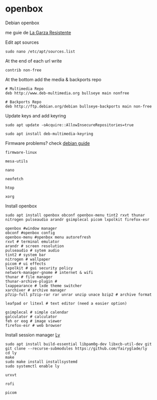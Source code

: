 # openbox
Debian openbox

me guie de
[La Garza Resistente](https://www.youtube.com/watch?v=uLQTvjzd2gI)

Edit apt sources

```
sudo nano /etc/apt/sources.list
```

At the end of each url write

```
contrib non-free
```

At the bottom add the media & backports repo

```
# Multimedia Repo
deb http://www.deb-multimedia.org bullseye main nonfree

# Backports Repo
deb http://ftp.debian.org/debian bullseye-backports main non-free
```

Update keys and add keyring

```
sudo apt update -oAcquire::AllowInsecureRepositories=true

sudo apt install deb-multimedia-keyring
```
Firmware problems? check [debian guide](https://www.debian.org/releases/bullseye/i386/ch06s04.en.html)

```
firmware-linux

mesa-utils

nano

neofetch

htop

xorg
```
Install openbox
``` 
sudo apt install openbox obconf openbox-menu tint2 rxvt thunar nitrogen pulseaudio arandr gsimplecal picom lxpolkit firefox-esr
```
```
openbox #window manager
obconf #openbox config
openbox-menu #openbox menu autorefresh
rxvt # terminal emulator
arandr # screen resolution
pulseaudio # sytem audio
tint2 # system bar
nitrogen # wallpaper
picom # ui effects
lxpolkit # gui security policy
network-manager-gnome # internet & wifi
thunar # file manager
thunar-archive-plugin #
lxappearance # lxde theme switcher
xarchiver # archive manager
p7zip-full p7zip-rar rar unrar unzip unace bzip2 # archive format

leafpad or litexl # text editor (need a easier option)

gsimplecal # simple calendar
galculator # calculator
feh or eog # image viewer
firefox-esr # web browser
```
Install session manager [Ly](https://github.com/fairyglade/ly)
```
sudo apt install build-essential libpam0g-dev libxcb-util-dev git
git clone --recurse-submodules https://github.com/fairyglade/ly
cd ly
make
sudo make install installsystemd
sudo systemctl enable ly
```
```
urxvt

rofi

picom

```
